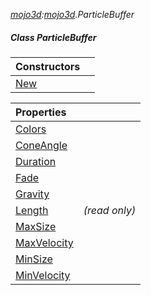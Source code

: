 _[mojo3d](../../modules/mojo3d/mojo3d-module.md):[mojo3d](../../modules/mojo3d/mojo3d-module.md).ParticleBuffer_
##### Class ParticleBuffer

| Constructors | |
|:---|:---|
| [New](mojo3d-particlebuffer-new.md) |  |

| Properties | |
|:---|:---|
| [Colors](mojo3d-particlebuffer-colors.md) |  |
| [ConeAngle](mojo3d-particlebuffer-coneangle.md) |  |
| [Duration](mojo3d-particlebuffer-duration.md) |  |
| [Fade](mojo3d-particlebuffer-fade.md) |  |
| [Gravity](mojo3d-particlebuffer-gravity.md) |  |
| [Length](mojo3d-particlebuffer-length.md) |  _(read only)_ |
| [MaxSize](mojo3d-particlebuffer-maxsize.md) |  |
| [MaxVelocity](mojo3d-particlebuffer-maxvelocity.md) |  |
| [MinSize](mojo3d-particlebuffer-minsize.md) |  |
| [MinVelocity](mojo3d-particlebuffer-minvelocity.md) |  |
